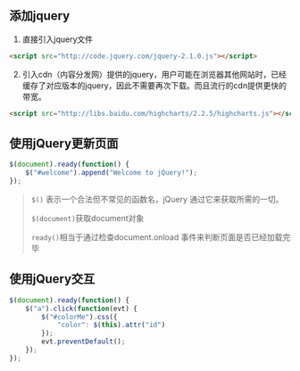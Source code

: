 ## 添加jquery

1. 直接引入jquery文件

```html
<script src="http://code.jquery.com/jquery-2.1.0.js"></script>
```

2. 引入cdn（内容分发网）提供的jquery，用户可能在浏览器其他网站时，已经缓存了对应版本的jquery，因此不需要再次下载。而且流行的cdn提供更快的带宽。

```html
<script src="http://libs.baidu.com/highcharts/2.2.5/highcharts.js"></script>  
```

## 使用jQuery更新页面

```javascript
$(document).ready(function() {
	$("#welcome").append("Welcome to jQuery!");
});
```

> `$()` 表示一个合法但不常见的函数名，jQuery 通过它来获取所需的一切。
>
> `$(document)`获取document对象
>
> `ready()`相当于通过检查document.onload 事件来判断页面是否已经加载完毕

## 使用jQuery交互

```javascript
$(document).ready(function() {
	$("a").click(function(evt) {
		$("#colorMe").css({
			"color": $(this).attr("id")
		});
		evt.preventDefault();
	});
});

```

